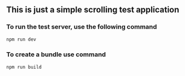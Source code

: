 ## This is just a simple scrolling test application

### To run the test server, use the following command

```sh
npm run dev
```

### To create a bundle use command

```sh
npm run build
```
